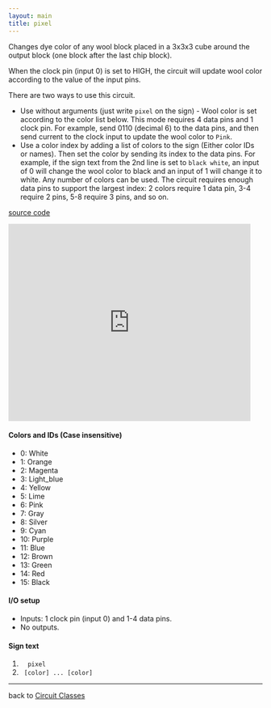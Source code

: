 ```yaml
---
layout: main
title: pixel
---
```


Changes dye color of any wool block placed in a 3x3x3 cube around the output block (one block after the last chip block).

When the clock pin (input 0) is set to HIGH, the circuit will update wool color according to the value of the input pins.  

There are two ways to use this circuit. 

* Use without arguments (just write `pixel` on the sign) - Wool color is set according to the color list below. This mode requires 4 data pins and 1 clock pin. For example, send 0110 (decimal 6) to the data pins, and then send current to the clock input to update the wool color to `Pink`.
* Use a color index by adding a list of colors to the sign (Either color IDs or names). Then set the color by sending its index to the data pins. For example, if the sign text from the 2nd line is set to `black white`, an input of 0 will change the wool color to black and an input of 1 will change it to white. Any number of colors can be used. The circuit requires enough data pins to support the largest index: 2 colors require 1 data pin,  3-4 require 2 pins, 5-8 require 3 pins, and so on.

[source code](https://github.com/eisental/BasicCircuits/blob/master/src/main/java/org/tal/basiccircuits/pixel.java)

<iframe title="YouTube video player" class="youtube-player" type="text/html" width="480" height="390" src="http://www.youtube.com/embed/wj51vULmLXM?rel=0" frameborder="0" allowFullScreen></iframe>

#### Colors and IDs (Case insensitive)
- 0: White
- 1: Orange
- 2: Magenta
- 3: Light_blue
- 4: Yellow
- 5: Lime
- 6: Pink
- 7: Gray
- 8: Silver
- 9: Cyan
- 10: Purple
- 11: Blue
- 12: Brown
- 13: Green
- 14: Red
- 15: Black
    
#### I/O setup 
* Inputs: 1 clock pin (input 0) and 1-4 data pins.
* No outputs.

#### Sign text
1. `   pixel   `
2. `  [color] ... [color] ` 
***


back to [Circuit Classes](Home)
